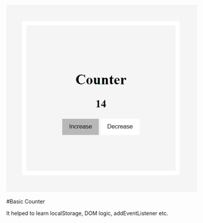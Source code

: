 ![when button:hover](counter.jpg)

#Basic Counter

It helped to learn localStorage, DOM logic, addEventListener  etc.